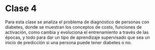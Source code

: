 # Clase 4
Para esta clase se analiza el problema de diagnóstico de personas con diabetes, donde se muestran los conceptos de costo, 
funciones de activación, como cambia y evoluciona el entrenamiento a través de las épocas, y todo para dar un tipo de aprendizaje
supervisado que sea un inicio de predicción si una persona puede tener diabetes o no.
